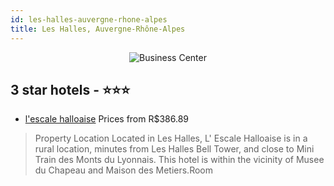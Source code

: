 ```yaml
---
id: les-halles-auvergne-rhone-alpes
title: Les Halles, Auvergne-Rhône-Alpes
---
```


<center><img src="https://i.travelapi.com/hotels/23000000/22170000/22164100/22164002/4a3eeadc_b.jpg" alt="Business Center" /></center>


##  3 star hotels - ⭐️⭐️⭐️

-    [l'escale halloaise](https://us.hurb.com/hotels/les-halles/l-escale-halloaise-JNP-JP783850?cmp=18055) Prices from R$386.89
   > Property Location Located in Les Halles, L&apos; Escale Halloaise is in a rural location, minutes from Les Halles Bell Tower, and close to Mini Train des Monts du Lyonnais.  This hotel is within the vicinity of Musee du Chapeau and Maison des Metiers.Room
